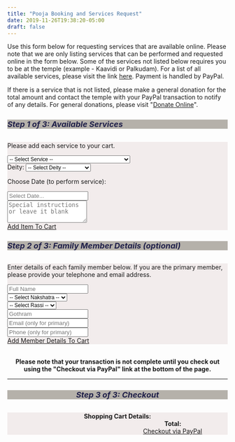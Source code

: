 ```yaml
---
title: "Pooja Booking and Services Request"
date: 2019-11-26T19:38:20-05:00
draft: false
---
```


Use this form below for requesting services that are available online. Please note that we are only listing services that can be performed and requested online in the form below. Some of the services not listed below requires you to be at the temple (example - Kaavidi or Palkudam). For a list of all available services, please visit the link <a href='/about/our-services/'>here</a>. Payment is handled by PayPal.

If there is a service that is not listed, please make a general donation for the total amount and contact the temple with your PayPal transaction to notify of any details. For general donations, please visit "<a href='/about/donate-online/'>Donate Online</a>".

<div class="container">
  <div class="row">
    <div class="col-sm">
      <div class="card">
        <h5 class="card-header">Step 1 of 3: Available Services</h5>
        <div class="card-body">
          <p class="card-text">Please add each service to your cart.</p>
          <form>
          <div class="">
            <div class="row">
              <div class="col p-1">
                <select class="form-control text-monospace txt-mono-sml" id="serviceList">
                  <option value="0">-- Select Service --</option>
                  <option value="Archanai,$9"                   >Archanai .................................... $9</option>
                  <option value="Sahasranamam,$15"              >Sahasranamam ................................ $15</option>
                  <option value="Murugan Abishekam,$101"        >Abishekam (Murugan - Main Diety) ............ $101</option>
                  <option value="Abishekam,$51"                 >Abishekam (All Others) ...................... $51</option>
                  <option value="Sangu Abishekam,$151"          >Abishekam (Sangu) ........................... $151</option>
                  <option value="Homam,$31"                     >Homam ....................................... $31</option>
                  <option value="Paal Kudam,$11"                >Paal Kudam .................................. $11</option>
                  <option value="Kaavadi,$21"                   >Kaavadi ..................................... $21</option>
                  <option value="Velli Vilakku Poojai,$21"      >Velli Vilakku Poojai ........................ $21</option>
                  <option value="Thirukalyanam,$31"             >Thirukalyanam ............................... $31</option>
                  <option value="Ghee Lamp,$5"                  >Ghee Lamp ................................... $5</option>
                  <option value="Oil Lamp,$3"                   >Oil Lamp .................................... $3</option>
                  <option value="Neivedhyam (small tray),$41"   >Neivedhyam (small tray) ..................... $41</option>
                  <option value="Neivedhyam (medium tray),$61"  >Neivedhyam (medium tray) .................... $61</option>
                  <option value="Neivedhyam (large tray),$91"   >Neivedhyam (large tray) ..................... $91</option>
                  <option value="Vada Malai (51 vadai),$41"     >Vada Malai (for 51 vadai) ................... $41</option>
                  <option value="Vada Malai (101 vadai),$75"    >Vada Malai (for 101 vadai) .................. $75</option>
                  <option value="0"                             >----------------------------------------------------------</option>
                  <option value="Test,$1"                       >Test (no service will be performed) ......... $1</option>
                </select>
              </div>
            </div>
            <div class="row">
              <div class="col p-1">
                <label class="sr-only" for="serviceList">Deity:</label>
                <select class="form-control text-monospace txt-mono-sml" id="deity">
                  <option value="0">-- Select Deity --</option>
                  <option value="Murugan (Subramanya)"  >Murugan (Subramanya)</option>
                  <option value="Ganesha"               >Ganesha</option>
                  <option value="Siva"                  >Siva</option>
                  <option value="Meenakshi"             >Meenakshi</option>
                  <option value="Natarajar"             >Natarajar</option>
                  <option value="Palani Andavar"        >Palani Andavar</option>
                  <option value="Kala Bairavar"         >Kala Bairavar</option>
                  <option value="Kala Samhara Murthy"   >Kala Samhara Murthy</option>
                  <option value="Durga"                 >Durga</option>
                  <option value="Dakshina Murthy"       >Dakshina Murthy</option>
                  <option value="Navagraham"            >Navagraham</option>
                  <option value="Sandhiheswarar"        >Sandhiheswarar</option>
                </select>
              </div>
            </div>
            <div class="row">
              <div class="col pt-1">
                <div class="form-group">
                  <p class="card-text">Choose Date (to perform service):</p>
                </div>
              </div>
            </div>
            <div class="row">
              <div class="col p-1">
                <div class="form-group">
                  <div class='input-group date' id='datePicker1'>
                      <input type='text' class="form-control" id="pickedDate" placeholder="Select Date..." data-input/>
                      <div class="input-group-append">
                        <span class="input-group-text fas fa-calendar-alt" data-toggle></span>
                      </div>
                  </div>
                </div>
              </div>
            </div>
            <div class="row">
              <div class="col p-1">
                <textarea class="form-control item_instr" 
                  id="instructions1" rows="3" placeholder="Special instructions or leave it blank"></textarea>
              </div>
            </div>
            <div class="row">
              <div class="col p-1 d-flex justify-content-center">
                <a class="btn btn-primary btn-sm" href="javascript:;" id="addItemToCart" 
                onClick="javascript: processItem();" role="button">Add Item To Cart</a>
              </div>
            </div>
          </div>
          </form>
        </div>
      </div>
    </div>
    <div class="col-sm">
      <div class="card">
        <h5 class="card-header">Step 2 of 3: Family Member Details (optional)</h5>
        <div class="card-body">
          <p>Enter details of each family member below. If you are the primary member, please provide your telephone and email address.</p>
          <div class="row">
            <div class="col m-1">
                <input type="text" class="form-control" id="fullName" placeholder="Full Name">
              </div>
          </div>
          <div class="row">
            <div class="col m-1">
              <select class="form-control text-monospace txt-mono-sml" id="naksha">
                <option value="-">-- Select Nakshatra --</option>
                <option value="Ashvini/Aswini">Ashvini/Aswini</option>
                <option value="Bharani">Bharani</option>
                <option value="Krittika/Krithika">Krittika/Krithika</option>
                <option value="Rohini">Rohini</option>
                <option value="Mrigashirsha">Mrigashirsha</option>
                <option value="Ardra">Ardra</option>
                <option value="Punarvasu">Punarvasu</option>
                <option value="Pushya">Pushya</option>
                <option value="Ashlesha">Ashlesha</option>
                <option value="Magha">Magha</option>
                <option value="Purva Phalguni">Purva Phalguni</option>
                <option value="Uttara Phalguni">Uttara Phalguni</option>
                <option value="Hasta">Hasta</option>
                <option value="Chitra">Chitra</option>
                <option value="Swati">Swati</option>
                <option value="Vishakha">Vishakha</option>
                <option value="Anuradha">Anuradha</option>
                <option value="Jyeshtha">Jyeshtha</option>
                <option value="Mula">Mula</option>
                <option value="Purva Ashadha">Purva Ashadha</option>
                <option value="Uttara Ashadha">Uttara Ashadha</option>
                <option value="Shravana">Shravana</option>
                <option value="Dhanishtha">Dhanishtha</option>
                <option value="Shatabhisha">Shatabhisha</option>
                <option value="Purva Bhadrapada">Purva Bhadrapada</option>
                <option value="Uttara Bhadrapada">Uttara Bhadrapada</option>
                <option value="Revati">Revati</option>
              </select>
            </div>
          </div>
          <div class="row">
            <div class="col m-1">
              <select class="form-control text-monospace txt-mono-sml" id="raasi">
                <option value="-">-- Select Rassi --</option>
                <option value="Maysham">Maysham</option>
                <option value="Rishabam">Rishabam</option>
                <option value="Mithunam">Mithunam</option>
                <option value="Kadagam">Kadagam</option>
                <option value="Simmam">Simmam</option>
                <option value="Kanni">Kanni</option>
                <option value="Thulam">Thula</option>
                <option value="Viruchaga">Viruchaga</option>
                <option value="Thanusu">Thanusu</option>
                <option value="Maharam">Makaram</option>
                <option value="Kumbam">Kumbam</option>
                <option value="Meenam">Meenam</option>
              </select>
            </div>
          </div>
          <div class="row">
            <div class="col m-1">
              <input type="text" class="form-control" id="gothram" placeholder="Gothram">
            </div>
          </div>
          <div class="row">
            <div class="col m-1">
              <input type="text" class="form-control" id="email" placeholder="Email (only for primary)">
            </div>
          </div>
          <div class="row">
            <div class="col m-1">
              <input type="text" class="form-control" id="phone" placeholder="Phone (only for primary)">
            </div>
          </div>
          <div class="row">
            <div class="col m-1 d-flex justify-content-center">
              <a href="#" class="btn btn-primary btn-sm" onClick="javascript: processFamily();">Add Member Details To Cart</a>
            </div>
          </div>
        </div>
      </div>
    </div>
  </div>
</div>

<div class="row">
  <div class="col-lg-12" align="center">
    <p><br/><b>Please note that your transaction is not complete until you check out using the "Checkout via PayPal" link at the bottom of the page.</b></p>
  <hr>
  </div>
</div>

<div class="row">
  <div class="col-lg-12" align="center">
    <div class="card">
      <h5 class="card-header">Step 3 of 3: Checkout</h5>
      <div class="card-body">
        <div class="cartdetails_lbl">Shopping Cart Details:</div>
        <div class="simpleCart_items"></div>
        <div class="simpleCartTotal_parent">
        Total: <span class="simpleCart_total"></span>
        </div>
        <a href="javascript:;" class="simpleCart_checkout">Checkout via PayPal</a>
        <a href="javascript:;" class="simpleCart_empty">Clear Cart</a>
        </div>
      </div>
    </div>
  </div>
</div>

<script src="/simplecartjs/simpleCart.min.js"></script>
<script>
simpleCart({
  checkout: { 
    type: "PayPal" , 
    email: "finance@murugantemple.org" 
  },
  currency:   "USD",
  cartColumns: [
    { attr: "name" , label: "Service or Member" },
    { attr: "date" , label: "Date" },
    { attr: "price" , label: "Price", view: 'currency' },
    { view: "decrement" , label: false },
    { attr: "quantity" , label: "Qty" },
    { view: "increment" , label: false },
    { attr: "total" , label: "SubTotal", view: 'currency' },
    { view: "remove" , text: "Remove" , label: false }
  ],
});
</script>

<script type="text/javascript">
function processItem() {
  selOption = $('#serviceList').val();
  if (selOption == '0') {
    //alert("Please choose a service");
    new Noty({
      theme: 'sunset',
      text: 'Please select a service!',
      type: 'alert',
      layout: 'center',
      timeout: 1500
    }).show();
    $('#serviceList').focus();
  }
  else {
    eleItems = selOption.split(',');
    name = ''
    if (eleItems[0] == 'Murugan Abishekam,$101') {
      name = eleItems[0] + ' [ Murugan - Main Deity ]';
    } else {
      if ($('#deity').val() != '0') {
        name = eleItems[0] + ' [' + $('#deity').val() + ']';
      } else {
        name = eleItems[0];
      }
    }

    deity = ''
    if ($('#deity').val() != '0') {
      deity = $('#deity').val();
    }
    
    pickedDate = $('#pickedDate').val();
    simpleCart.add({
      name: name,
      deity: deity,
      price: eleItems[1],
      date: pickedDate,
      instr: $('#instructions1').val()
    });
    
    displayNotice = 'Item has been added to the cart below!';    
    new Noty({
      theme: 'sunset',
      text: displayNotice,
      type: 'alert',
      layout: 'center',
      timeout: 1500
    }).show();
    /* reset elements */
    $('#serviceList').val('0');
    $('#deity').val('0');
    $('#fullName').focus();
  }
}

function processFamily() {
  simpleCart.add({
    name: $('#fullName').val(),
    price: 0,
    nakshatra: $('#naksha').val('-'),
    raasi: $('#raasi').val('-'),
    gotram: $('#gothram').val(),
    email: $('#email').val(),
    phone: $('#phone').val(),
  });
  $('#fullName').val('');
  $('#naksha').val();
  $('#raasi').val();
  $('#gothram').val('');
  $('#email').val('');
  $('#phone').val('');
  displayNotice = 'Family member details has been added to cart below!';    
  new Noty({
    theme: 'sunset',
    text: displayNotice,
    type: 'alert',
    layout: 'center',
    timeout: 1500
  }).show();
  $('#fullName').focus();
}

jQuery(document).ready(function($) {
  $('.simpleCart_checkout').addClass('btn').addClass('btn-danger');
});
</script>

<style>
.txt-mono-sml {
  font-size: 12px;
}
</style>

<script type="text/javascript">

  var now = Date.now();

  jQuery(document).ready(function($) {

    $("#datePicker1").flatpickr({
      enableTime: false,
      dateFormat: "D, M d",
      wrap: true,
      defaultDate: now,
    });

  });
</script>

<style>
.card-header {
  background: #b5b1aa;
  font-size: 18px;
  font-weight: bold;
  color: #21214a;
}

.card-body {
  background: #f2ecec;
}

/* CARD DETAILS */

/* SimpleCartJS Formatting */
/*.simpleCart_items table {
  width:100%;
}

.simpleCart_items div div.headerRow div[class*="item-"] {
  float:left;
  width: 20%;
}

.simpleCart_items div div.itemRow div[class*="item-"] {
  float:left;
  width: 20%;
}
*/

.cartdetails_lbl {
  font-weight: bold;
}

/* SIMPLE CART STYLE */

.simpleCart_items  {
  display: table;         
  width: auto;         
  /*background-color: #eee;*/         
  /*border: 1px solid #666666;*/         
  border-spacing: 5px; /* cellspacing:poor IE support for  this */
}

.simpleCart_items div div.headerRow {
  display: table-row;
  width: auto;
  clear: both;
  color: #198029;
}

.simpleCart_items div div.itemRow {
  display: table-row;
  width: auto;
  clear: both;
}


.simpleCart_items div div.headerRow div[class*="item-"] {
  float: left; /* fix for  buggy browsers */
  display: table-column;         
  width: 100px;       
  /*background-color: #ccc;*/
}

.simpleCart_items div div.itemRow div[class*="item-"] {
  float: left; /* fix for  buggy browsers */
  display: table-column;         
  width: 100px;       
  background-color: #ccc;
  overflow: hidden;
}

.simpleCart_items div div.headerRow div.item-name {        
  width: 400px;
}

.simpleCart_items div div.itemRow div.item-name {
  width: 400px;
}

.simpleCart_items div div.headerRow div.item-date {
  width: 100px;
}

.simpleCart_items div div.itemRow div.item-date {
  width: 100px;
  min-width: 100px;
  display: list-item;
}

.simpleCart_items div div.headerRow div.item-price {
  width: 80px;
}

.simpleCart_items div div.itemRow div.item-price {
  width: 80px;
}

.simpleCart_items div div.headerRow div.item-quantity {
  margin-left: 10px;
  min-width: 48px;
}

.simpleCart_items div div.itemRow div.item-quantity {
  width: 80px;
}

.simpleCart_items div div.headerRow div.item-total {
  width: 100px;
  padding-left: 10px;
}

.simpleCart_items div div.itemRow div.item-total {
  width: 100px;
  padding-left: 16px;
}

.simpleCartTotal_parent {
  padding-left: 253px;
  font-weight: bold;
}

.simpleCart_checkout {
  margin-left: 252px;
}

.simpleCart_empty {
  display: none;
}

@media (max-width: 767px) {

  .simpleCart_items div div.headerRow div.item-name {        
    width: 130px;
  }

  .simpleCart_items div div.itemRow div.item-name {
    width: 130px;
  }

  .simpleCartTotal_parent {
    padding-left: 45px;
    font-weight: bold;
  }

  .simpleCart_checkout {
    margin-left: 10px;
  }
  
  .item-date, .item-total, .item-quantity, .item-increment, .item-decrement
  {        
    display: none !important;
  }


  /*.cartdetails_lbl, .simpleCart_items {
    display: none;
  }*/

  .simpleCart_empty {
    display: none;
  }
}

.item-decrement, .item-increment {
  width: 10px !important;
}
.item-quantity {
  width: 40px !important;
  text-align: center;
}

</style>

